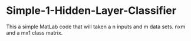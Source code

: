 # Simple-1-Hidden-Layer-Classifier
This a simple MatLab code that will taken a n inputs and m data sets. nxm and a mx1 class matrix.
